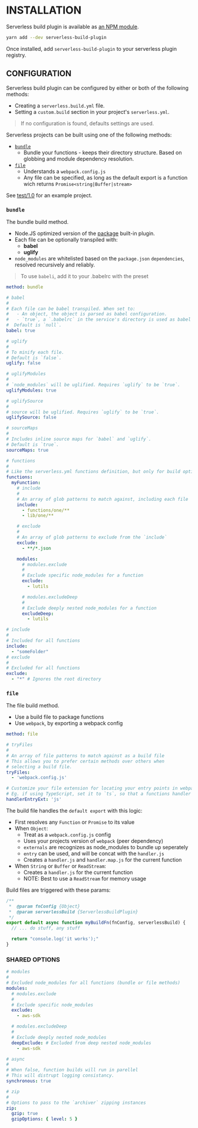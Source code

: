 # INSTALLATION

Serverless build plugin is available as [an NPM module](https://www.npmjs.com/package/serverless-build-plugin).

```sh
yarn add --dev serverless-build-plugin
```

Once installed, add `serverless-build-plugin` to your serverless plugin registry.

## CONFIGURATION

Serverless build plugin can be configured by either or both of the following methods:

- Creating a `serverless.build.yml` file.
- Setting a `custom.build` section in your project's `serverless.yml`.

> If no configuration is found, defaults settings are used.

Serverless projects can be built using one of the following methods:

- [`bundle`](#bundle)
  - Bundle your functions - keeps their directory structure. Based on globbing and module dependency resolution.
- [`file`](#file)
  - Understands a `webpack.config.js`
  - Any file can be specified, as long as the default export is a function wich returns `Promise<string|Buffer|stream>`

See [test/1.0](../test/1.0) for an example project.

### `bundle`

The bundle build method.

- Node.JS optimized version of the [package](https://github.com/serverless/serverless/blob/master/docs/providers/aws/guide/packaging.md) built-in plugin.
- Each file can be optionally transpiled with:
  - **babel**
  - **uglify**
- `node_modules` are whitelisted based on the `package.json` `dependencies`, resolved recursively and reliably.

> To use `babeli`, add it to your .babelrc with the preset

```yaml
method: bundle

# babel
#
# Each file can be babel transpiled. When set to:
#   - An object, the object is parsed as babel configuration.
#   - `true`, a `.babelrc` in the service's directory is used as babel configuration.
#  Default is `null`.
babel: true

# uglify
#
# To minify each file.
# Default is `false`.
uglify: false

# uglifyModules
#
# `node_modules` will be uglified. Requires `uglify` to be `true`.
uglifyModules: true

# uglifySource
#
# source will be uglified. Requires `uglify` to be `true`.
uglifySource: false

# sourceMaps
#
# Includes inline source maps for `babel` and `uglify`.
# Default is `true`.
sourceMaps: true

# functions
#
# Like the serverless.yml functions definition, but only for build options
functions:
  myFunction:
    # include
    #
    # An array of glob patterns to match against, including each file
    include:
      - functions/one/**
      - lib/one/**

    # exclude
    #
    # An array of glob patterns to exclude from the `include`
    exclude:
      - **/*.json

    modules:
      # modules.exclude
      #
      # Exclude specific node_modules for a function
      exclude:
        - lutils

      # modules.excludeDeep
      #
      # Exclude deeply nested node_modules for a function
      excludeDeep:
        - lutils

# include
#
# Included for all functions
include:
  - "someFolder"
# exclude
#
# Excluded for all functions
exclude:
  - "*" # Ignores the root directory
```

### `file`

The file build method.

- Use a build file to package functions
- Use `webpack`, by exporting a webpack config

```yaml
method: file

# tryFiles
#
# An array of file patterns to match against as a build file
# This allows you to prefer certain methods over others when
# selecting a build file.
tryFiles:
  - 'webpack.config.js'

# Customize your file extension for locating your entry points in webpack
# Eg. if using TypeScript, set it to `ts`, so that a functions handler of src/myStuff/handler.handler file resolves to ./src/myStuff/handler.ts
handlerEntryExt: 'js' 
```

The build file handles the `default export` with this logic:

- First resolves any `Function` or `Promise` to its value
- When `Object`:
  - Treat as a `webpack.config.js` config
  - Uses your projects version of `webpack` (peer dependency)
  - `externals` are recognizes as node_modules to bundle up seperately
  - `entry` can be used, and will be concat with the `handler.js`
  - Creates a `handler.js` and `handler.map.js` for the current function
- When `String` or `Buffer` or `ReadStream`:
  - Creates a `handler.js` for the current function
  - NOTE: Best to use a `ReadStream` for memory usage

Build files are triggered with these params:

```js
/**
 *  @param fnConfig {Object}
 *  @param serverlessBuild {ServerlessBuildPlugin}
 */
export default async function myBuildFn(fnConfig, serverlessBuild) {
  // ... do stuff, any stuff

  return "console.log('it works');"
}
```

### SHARED OPTIONS

```yaml
# modules
#
# Excluded node_modules for all functions (bundle or file methods)
modules:
  # modules.exclude
  #
  # Exclude specific node_modules
  exclude:
    - aws-sdk

  # modules.excludeDeep
  #
  # Exclude deeply nested node_modules
  deepExclude: # Excluded from deep nested node_modules
    - aws-sdk

# async
#
# When false, function builds will run in parellel
# This will distrupt logging consistancy.
synchronous: true

# zip
#
# Options to pass to the `archiver` zipping instances
zip:
  gzip: true
  gzipOptions: { level: 5 }

```
